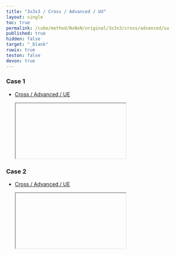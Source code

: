 ```yaml
---
title: "3x3x3 / Cross / Advanced / UU"
layout: single
toc: true
permalink: /cube/method/NxNxN/original/3x3x3/cross/advanced/uu
published: true
hidden: false
target: "_blank"
ruwix: true
teston: false
devon: true
---
```

<span
  id     = "cube"
  teston = "{{page.teston}}"
  devon  = "{{page.devon}}"
  colors = "F:cyan R:cyan D:cyan" >
</span>

<head>
  <base target = "{{page.target}}">
</head>



### Case 1

- [Cross / Advanced / UE](/cube/method/NxNxN/original/3x3x3/cross/advanced/ue)

  <iframe
    alg        = "R'"
    colored    = "U FD RD"
    setupmoves = "R F'"
    <!-- colors     = "F:cyan R:cyan D:cyan" -->
  ></iframe>

### Case 2

- [Cross / Advanced / UE](/cube/method/NxNxN/original/3x3x3/cross/advanced/ue)

  <iframe
    alg        = "F U2"
    colored    = "U FD RD"
    setupmoves = "R F'"
    <!-- colors     = "F:cyan R:cyan D:cyan" -->
  ></iframe>
